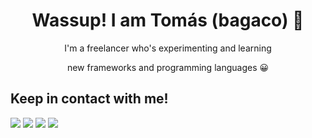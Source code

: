 <h1 align="center">Wassup! I am Tomás (bagaco) 👋</h1>

<p align="center"> I'm a freelancer who's experimenting and learning </p>
<p align="center"> new frameworks and programming languages 😀 </p>

<h2> Keep in contact with me! </h2>
<a href="https://www.linkedin.com/in/tomas-gouveia2005/" target="_blank"> <img src="https://img.shields.io/badge/LinkedIn-0077B5?style=for-the-badge&logo=linkedin&logoColor=white" target="_blank"></a>
<a href="https://www.instagram.com/bagaco.02/" target="_blank"> <img src="https://img.shields.io/badge/Instagram-E4405F?style=for-the-badge&logo=instagram&logoColor=white" target="_blank"></a>
<a href="https://x.com/bagaco_02" target="_blank"> <img src="[https://img.shields.io/twitter/url](https://img.shields.io/twitter/follow/:bagaco_02)" target="_blank"></a>
<a href="https://www.twitch.tv/bagacopt_" target="_blank"><img src="https://img.shields.io/badge/Twitch-9146FF?style=for-the-badge&logo=twitch&logoColor=white" target="_blank"></a>


